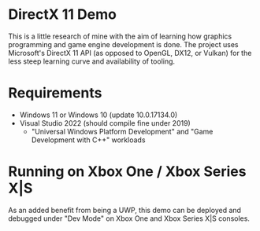 # DirectX 11 Demo

This is a little research of mine with the aim of learning how graphics programming and game engine development is done. The project uses Microsoft's DirectX 11 API (as opposed to OpenGL, DX12, or Vulkan) for the less steep learning curve and availability of tooling.

# Requirements
- Windows 11 or Windows 10 (update 10.0.17134.0)
- Visual Studio 2022 (should compile fine under 2019)
  - "Universal Windows Platform Development" and "Game Development with C++" workloads

# Running on Xbox One / Xbox Series X|S
As an added benefit from being a UWP, this demo can be deployed and debugged under "Dev Mode" on Xbox One and Xbox Series X|S consoles.
